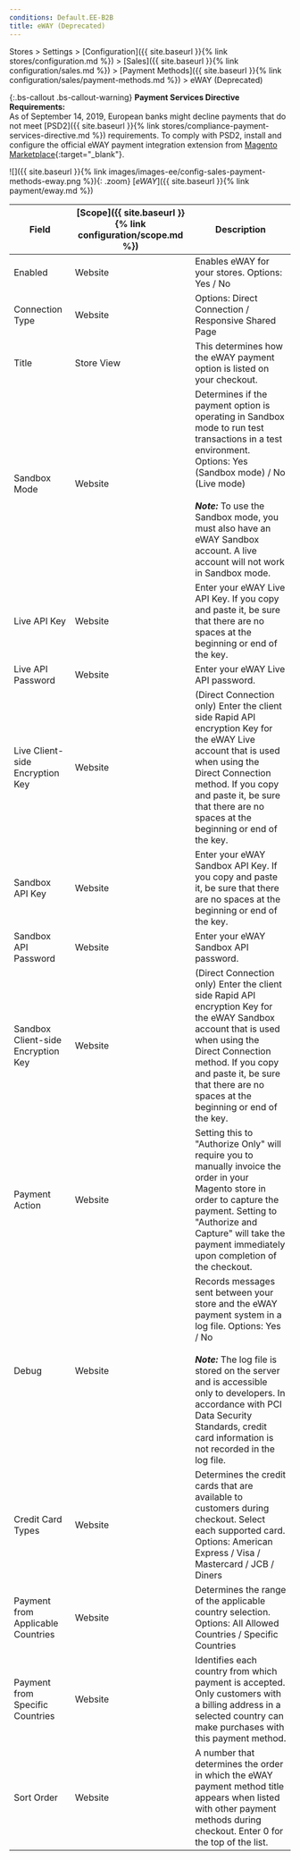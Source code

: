 ```yaml
---
conditions: Default.EE-B2B
title: eWAY (Deprecated)
---
```


Stores > Settings > [Configuration]({{ site.baseurl }}{% link stores/configuration.md %}) > [Sales]({{ site.baseurl }}{% link configuration/sales.md %}) > [Payment Methods]({{ site.baseurl }}{% link configuration/sales/payment-methods.md %}) > eWAY (Deprecated)

{:.bs-callout .bs-callout-warning}
**Payment Services Directive Requirements:** <br/>
As of September 14, 2019, European banks might decline payments that do not meet [PSD2]({{ site.baseurl }}{% link stores/compliance-payment-services-directive.md %}) requirements. To comply with PSD2, install and configure the official eWAY payment integration extension from [Magento Marketplace](https://marketplace.magento.com/catalogsearch/result/?q=eway){:target="_blank"}.

![]({{ site.baseurl }}{% link images/images-ee/config-sales-payment-methods-eway.png %}){: .zoom}
[_eWAY_]({{ site.baseurl }}{% link payment/eway.md %})

|Field|[Scope]({{ site.baseurl }}{% link configuration/scope.md %})|Description|
|--- |--- |--- |
|Enabled|Website|Enables eWAY for your stores. Options: Yes / No|
|Connection Type|Website|Options: Direct Connection / Responsive Shared Page|
|Title|Store View|This determines how the eWAY payment option is listed on your checkout.|
|Sandbox Mode|Website|Determines if the payment option is operating in Sandbox mode to run test transactions in a test environment. Options: Yes (Sandbox mode) / No (Live mode) <br/><br/>**_Note:_** To use the Sandbox mode, you must also have an eWAY Sandbox account. A live account will not work in Sandbox mode.|
|Live API Key|Website|Enter your eWAY Live API Key. If you copy and paste it, be sure that there are no spaces at the beginning or end of the key.|
|Live API Password|Website|Enter your eWAY Live API password.|
|Live Client-side Encryption Key|Website|(Direct Connection only) Enter the client side Rapid API encryption Key for the eWAY Live account that is used when using the Direct Connection method. If you copy and paste it, be sure that there are no spaces at the beginning or end of the key.|
|Sandbox API Key|Website|Enter your eWAY Sandbox API Key. If you copy and paste it, be sure that there are no spaces at the beginning or end of the key.|
|Sandbox API Password|Website|Enter your eWAY Sandbox API password.|
|Sandbox Client-side Encryption Key|Website|(Direct Connection only) Enter the client side Rapid API encryption Key for the eWAY Sandbox account that is used when using the Direct Connection method. If you copy and paste it, be sure that there are no spaces at the beginning or end of the key.|
|Payment Action|Website|Setting this to "Authorize Only" will require you to manually invoice the order in your Magento store in order to capture the payment. Setting to "Authorize and Capture" will take the payment immediately upon completion of the checkout.|
|Debug|Website|Records messages sent between your store and the eWAY payment system in a log file. Options: Yes / No <br/><br/>**_Note:_** The log file is stored on the server and is accessible only to developers. In accordance with PCI Data Security Standards, credit card information is not recorded in the log file.|
|Credit Card Types|Website|Determines the credit cards that are available to customers during checkout. Select each supported card. Options: American Express / Visa / Mastercard / JCB / Diners|
|Payment from Applicable Countries|Website|Determines the range of the applicable country selection. Options: All Allowed Countries / Specific Countries|
|Payment from Specific Countries|Website|Identifies each country from which payment is accepted. Only customers with a billing address in a selected country can make purchases with this payment method.|
|Sort Order|Website|A number that determines the order in which the eWAY payment method title appears when listed with other payment methods during checkout. Enter 0 for the top of the list.|
